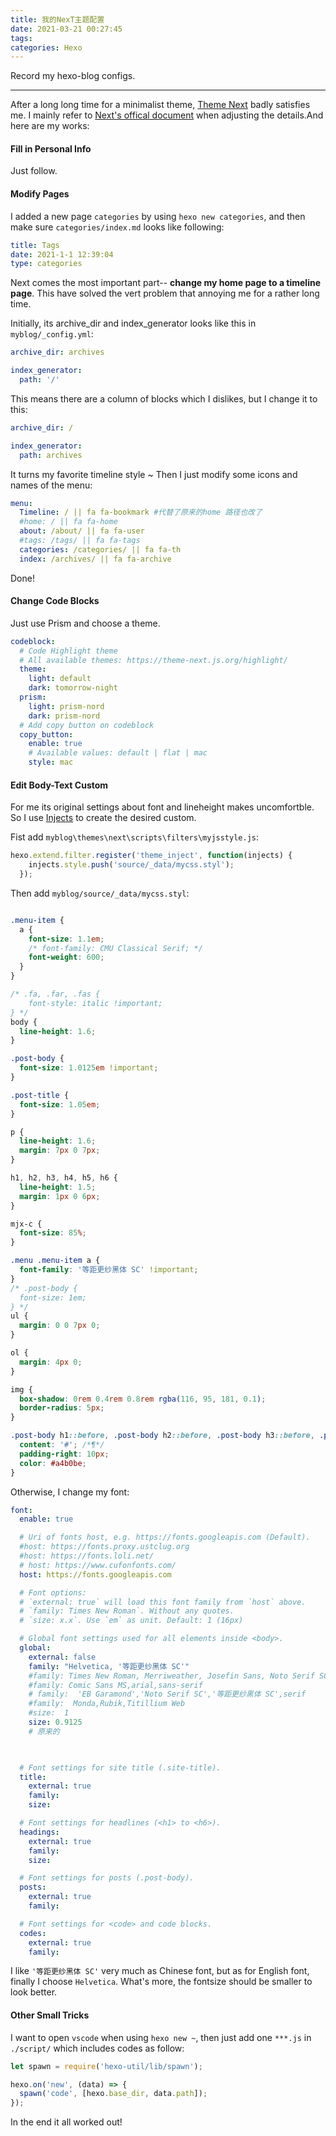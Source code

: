 ```yaml
---
title: 我的NexT主题配置
date: 2021-03-21 00:27:45
tags:
categories: Hexo
---
```


Record my hexo-blog configs.
<!--more-->

----


After a long long time for a minimalist theme, [Theme Next](https://github.com/theme-next/hexo-theme-next/) badly satisfies me. I mainly refer to [Next's offical document](https://theme-next.js.org/docs/) when adjusting the details.And here are my works:

####  Fill in Personal Info

Just follow.

####  Modify Pages

I added a new page `categories`  by using `hexo new categories`, and then make sure `categories/index.md` looks like following:

```yaml
title: Tags
date: 2021-1-1 12:39:04
type: categories
```


Next comes the most important part-- **change my home page to a timeline page**. This have solved the vert problem that annoying me for a rather long time.

Initially, its archive_dir and index_generator looks like this in `myblog/_config.yml`:

```yaml
archive_dir: archives

index_generator:
  path: '/'
```
This means there are a column of blocks which I dislikes, but I change it to this:

```yaml
archive_dir: /

index_generator:
  path: archives
```

It turns my favorite timeline style ~
Then I just modify some icons and names of the menu:

```yaml
menu:
  Timeline: / || fa fa-bookmark #代替了原来的home 路径也改了
  #home: / || fa fa-home
  about: /about/ || fa fa-user
  #tags: /tags/ || fa fa-tags
  categories: /categories/ || fa fa-th
  index: /archives/ || fa fa-archive
```

Done!

#### Change Code Blocks

Just use Prism and choose a theme.

```yaml
codeblock:
  # Code Highlight theme
  # All available themes: https://theme-next.js.org/highlight/
  theme:
    light: default
    dark: tomorrow-night
  prism:
    light: prism-nord
    dark: prism-nord
  # Add copy button on codeblock
  copy_button:
    enable: true
    # Available values: default | flat | mac
    style: mac
```

#### Edit Body-Text Custom

For me its original settings about font and lineheight makes uncomfortble. So I use <u>Injects</u> to create the desired custom.

Fist add `myblog\themes\next\scripts\filters\myjsstyle.js`:

```javascript
hexo.extend.filter.register('theme_inject', function(injects) {
    injects.style.push('source/_data/mycss.styl');
  });
```

Then add `myblog/source/_data/mycss.styl`:

```css

.menu-item {
  a {
    font-size: 1.1em;
    /* font-family: CMU Classical Serif; */
    font-weight: 600;
  }
}

/* .fa, .far, .fas {
    font-style: italic !important;
} */
body {
  line-height: 1.6;
}

.post-body {
  font-size: 1.0125em !important;
}

.post-title {
  font-size: 1.05em;
}

p {
  line-height: 1.6;
  margin: 7px 0 7px;
}

h1, h2, h3, h4, h5, h6 {
  line-height: 1.5;
  margin: 1px 0 6px;
}

mjx-c {
  font-size: 85%;
}

.menu .menu-item a {
  font-family: '等距更纱黑体 SC' !important;
} 
/* .post-body {
  font-size: 1em;  
} */
ul {
  margin: 0 0 7px 0;
}

ol {
  margin: 4px 0;
}

img {
  box-shadow: 0rem 0.4rem 0.8rem rgba(116, 95, 181, 0.1);
  border-radius: 5px;
}

.post-body h1::before, .post-body h2::before, .post-body h3::before, .post-body h4::before, .post-body h5::before {
  content: '#'; /*¶*/
  padding-right: 10px;
  color: #a4b0be;
}
```

Otherwise, I change my font:

```yaml
font:
  enable: true

  # Uri of fonts host, e.g. https://fonts.googleapis.com (Default).
  #host: https://fonts.proxy.ustclug.org
  #host: https://fonts.loli.net/
  # host: https://www.cufonfonts.com/
  host: https://fonts.googleapis.com

  # Font options:
  # `external: true` will load this font family from `host` above.
  # `family: Times New Roman`. Without any quotes.
  # `size: x.x`. Use `em` as unit. Default: 1 (16px)

  # Global font settings used for all elements inside <body>.
  global:
    external: false
    family: "Helvetica, '等距更纱黑体 SC'"
    #family: Times New Roman, Merriweather, Josefin Sans, Noto Serif SC
    #family: Comic Sans MS,arial,sans-serif
    # family:  'EB Garamond','Noto Serif SC','等距更纱黑体 SC',serif
    #family:  Monda,Rubik,Titillium Web
    #size:  1
    size: 0.9125
    # 原来的
   


  # Font settings for site title (.site-title).
  title:
    external: true
    family: 
    size:

  # Font settings for headlines (<h1> to <h6>).
  headings:
    external: true
    family: 
    size:

  # Font settings for posts (.post-body).
  posts:
    external: true
    family:

  # Font settings for <code> and code blocks.
  codes:
    external: true
    family:
```

I like `'等距更纱黑体 SC'` very much as Chinese font, but as for English font, finally I choose `Helvetica`. What's more, the fontsize should be smaller to look better.









#### Other Small Tricks

I want to open `vscode` when using `hexo new ~`, then just add one `***.js` in `./script/` which includes codes as follow:
```javascript
let spawn = require('hexo-util/lib/spawn');

hexo.on('new', (data) => {
  spawn('code', [hexo.base_dir, data.path]);
});
```



In the end it all worked out!